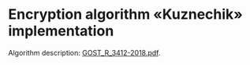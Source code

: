 # Encryption algorithm «Kuznechik» implementation

Algorithm description: [GOST_R_3412-2018.pdf](https://github.com/user-attachments/files/17090616/GOST_R_3412-2018.pdf).
